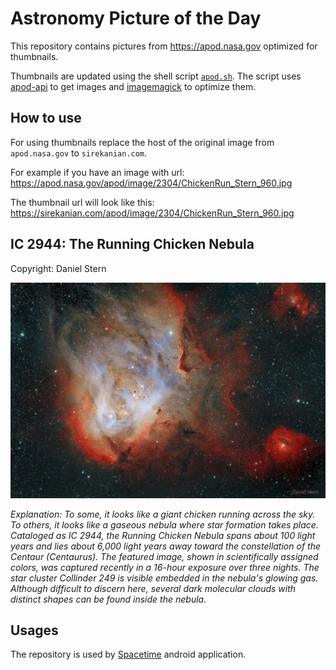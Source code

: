 # Astronomy Picture of the Day

This repository contains pictures from https://apod.nasa.gov optimized for thumbnails.

Thumbnails are updated using the shell script [`apod.sh`](apod.sh). The script
uses [apod-api](https://github.com/nasa/apod-api) to get images and [imagemagick](https://imagemagick.org) to
optimize them.

## How to use

For using thumbnails replace the host of the original image from `apod.nasa.gov` to `sirekanian.com`.

For example if you have an image with url:<br>
https://apod.nasa.gov/apod/image/2304/ChickenRun_Stern_960.jpg

The thumbnail url will look like this:<br>
https://sirekanian.com/apod/image/2304/ChickenRun_Stern_960.jpg

## IC 2944: The Running Chicken Nebula

Copyright: Daniel Stern

[![the picture of the day][1]][2]

_Explanation: To some, it looks like a giant chicken running across the sky. To others, it looks like a gaseous nebula where star formation takes place. Cataloged as IC 2944, the Running Chicken Nebula spans about 100 light years and lies about 6,000 light years away toward the constellation of the Centaur (Centaurus).  The featured image, shown in scientifically assigned colors, was captured recently in a 16-hour exposure over three nights. The star cluster Collinder 249 is visible embedded in the nebula's glowing gas.  Although difficult to discern here, several dark molecular clouds with distinct shapes can be found inside the nebula._

## Usages

The repository is used by [Spacetime][3] android application.

[1]: image/2304/ChickenRun_Stern_960.jpg

[2]: https://apod.nasa.gov/apod/image/2304/ChickenRun_Stern_960.jpg

[3]: https://github.com/sirekanian/spacetime
